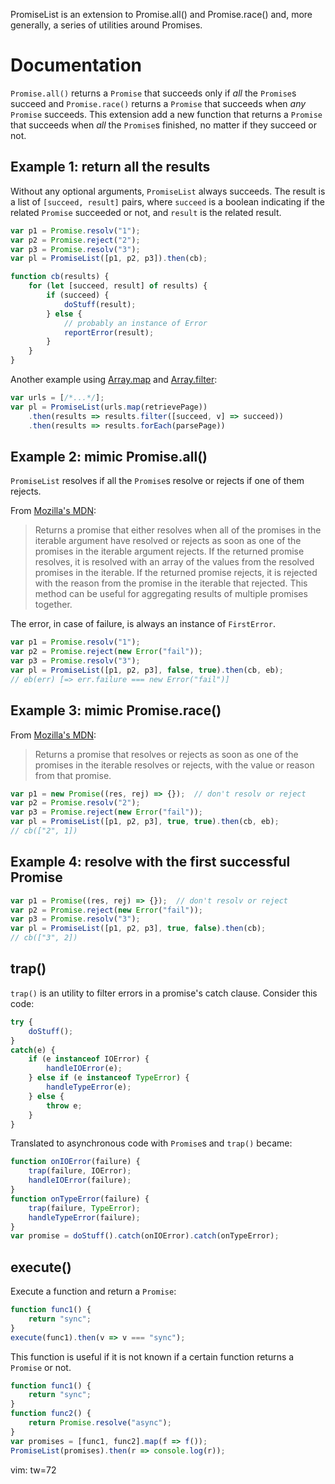 PromiseList is an extension to Promise.all() and Promise.race() and,
more generally, a series of utilities around Promises.

Documentation
=============

`Promise.all()` returns a `Promise` that succeeds only if *all* the
`Promise`s succeed and `Promise.race()` returns a `Promise` that
succeeds when *any* `Promise` succeeds. This extension add a new
function that returns a `Promise` that succeeds when *all* the
`Promise`s finished, no matter if they succeed or not.

Example 1: return all the results
---------------------------------

Without any optional arguments, `PromiseList` always succeeds. The result
is a list of `[succeed, result]` pairs, where `succeed` is a boolean
indicating if the related `Promise` succeeded or not, and `result` is
the related result.

```javascript
var p1 = Promise.resolv("1");
var p2 = Promise.reject("2");
var p3 = Promise.resolv("3");
var pl = PromiseList([p1, p2, p3]).then(cb);

function cb(results) {
    for (let [succeed, result] of results) {
        if (succeed) {
            doStuff(result);
        } else {
            // probably an instance of Error
            reportError(result);
        }
    }
}
```

Another example using [Array.map][map] and [Array.filter][filter]:

```javascript
var urls = [/*...*/];
var pl = PromiseList(urls.map(retrievePage))
    .then(results => results.filter([succeed, v] => succeed))
    .then(results => results.forEach(parsePage))
```

[map]: https://developer.mozilla.org/en-US/docs/Web/JavaScript/Reference/Global_Objects/Array/map
[filter]: https://developer.mozilla.org/en-US/docs/Web/JavaScript/Reference/Global_Objects/Array/filter

Example 2: mimic Promise.all()
------------------------------

`PromiseList` resolves if all the `Promise`s resolve or rejects if one
of them rejects.

From [Mozilla's MDN][promise.all]:

> Returns a promise that either resolves when all of the promises in the
> iterable argument have resolved or rejects as soon as one of the
> promises in the iterable argument rejects. If the returned promise
> resolves, it is resolved with an array of the values from the resolved
> promises in the iterable. If the returned promise rejects, it is
> rejected with the reason from the promise in the iterable that
> rejected. This method can be useful for aggregating results of
> multiple promises together.

The error, in case of failure, is always an instance of `FirstError`.

```javascript
var p1 = Promise.resolv("1");
var p2 = Promise.reject(new Error("fail"));
var p3 = Promise.resolv("3");
var pl = PromiseList([p1, p2, p3], false, true).then(cb, eb);
// eb(err) [=> err.failure === new Error("fail")]
```

[promise.all]: https://developer.mozilla.org/en-US/docs/Web/JavaScript/Reference/Global_Objects/Promise/all

Example 3: mimic Promise.race()
-------------------------------

From [Mozilla's MDN][promise.race]:

> Returns a promise that resolves or rejects as soon as one of the
> promises in the iterable resolves or rejects, with the value or reason
> from that promise.

```javascript
var p1 = new Promise((res, rej) => {});  // don't resolv or reject
var p2 = Promise.resolv("2");
var p3 = Promise.reject(new Error("fail"));
var pl = PromiseList([p1, p2, p3], true, true).then(cb, eb);
// cb(["2", 1])
```

[promise.race]: https://developer.mozilla.org/en-US/docs/Web/JavaScript/Reference/Global_Objects/Promise/race

Example 4: resolve with the first successful Promise
----------------------------------------------------

```javascript
var p1 = Promise((res, rej) => {});  // don't resolv or reject
var p2 = Promise.reject(new Error("fail"));
var p3 = Promise.resolv("3");
var pl = PromiseList([p1, p2, p3], true, false).then(cb);
// cb(["3", 2])
```

trap()
------

`trap()` is an utility to filter errors in a promise's catch clause.
Consider this code:

```javascript
try {
    doStuff();
}
catch(e) {
    if (e instanceof IOError) {
        handleIOError(e);
    } else if (e instanceof TypeError) {
        handleTypeError(e);
    } else {
        throw e;
    }
}
```

Translated to asynchronous code with `Promise`s and `trap()` became:

```javascript
function onIOError(failure) {
    trap(failure, IOError);
    handleIOError(failure);
}
function onTypeError(failure) {
    trap(failure, TypeError);
    handleTypeError(failure);
}
var promise = doStuff().catch(onIOError).catch(onTypeError);
```

execute()
---------

Execute a function and return a `Promise`:

```javascript
function func1() {
    return "sync";
}
execute(func1).then(v => v === "sync");
```

This function is useful if it is not known if a certain function returns
a `Promise` or not.

```javascript
function func1() {
    return "sync";
}
function func2() {
    return Promise.resolve("async");
}
var promises = [func1, func2].map(f => f());
PromiseList(promises).then(r => console.log(r));
```

vim: tw=72
